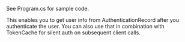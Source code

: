 See Program.cs for sample code.

This enables you to get user info from AuthenticationRecord after you authenticate the user.  You can also use that in combination with TokenCache for silent auth on subsequent client calls.

